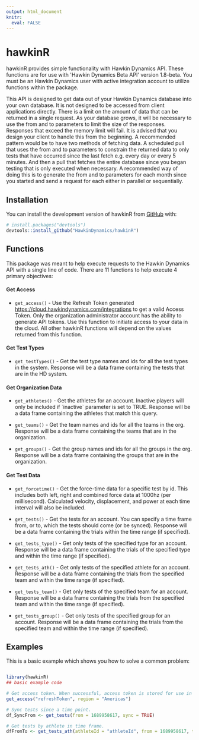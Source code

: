 ```yaml
---
output: html_document
knitr:
  eval: FALSE
---
```


# hawkinR

<!-- badges: start -->

<!-- badges: end -->

hawkinR provides simple functionality with Hawkin Dynamics API. These functions are for use with 'Hawkin Dynamics Beta API' version 1.8-beta. You must be an Hawkin Dynamics user with active integration account to utilize functions within the package.

This API is designed to get data out of your Hawkin Dynamics database into your own database. It is not designed to be accessed from client applications directly. There is a limit on the amount of data that can be returned in a single request. As your database grows, it will be necessary to use the from and to parameters to limit the size of the responses. Responses that exceed the memory limit will fail. It is advised that you design your client to handle this from the beginning. A recommended pattern would be to have two methods of fetching data. A scheduled pull that uses the from and to parameters to constrain the returned data to only tests that have occurred since the last fetch e.g. every day or every 5 minutes. And then a pull that fetches the entire database since you began testing that is only executed when necessary. A recommended way of doing this is to generate the from and to parameters for each month since you started and send a request for each either in parallel or sequentially.

## Installation

You can install the development version of hawkinR from [GitHub](https://github.com/) with:

``` r
# install.packages("devtools")
devtools::install_github("HawkinDynamics/hawkinR")
```

## Functions

This package was meant to help execute requests to the Hawkin Dynamics API with a single line of code. There are 11 functions to help execute 4 primary objectives:

#### Get Access

-   `get_access()` - Use the Refresh Token generated <https://cloud.hawkindynamics.com/integrations> to get a valid Access Token. Only the organization administrator account has the ability to generate API tokens. Use this function to initiate access to your data in the cloud. All other hawkinR functions will depend on the values returned from this function.

#### Get Test Types

-   `get_testTypes()` - Get the test type names and ids for all the test types in the system. Response will be a data frame containing the tests that are in the HD system.

#### Get Organization Data

-   `get_athletes()` - Get the athletes for an account. Inactive players will only be included if \`inactive\` parameter is set to TRUE. Response will be a data frame containing the athletes that match this query.

-   `get_teams()` - Get the team names and ids for all the teams in the org. Response will be a data frame containing the teams that are in the organization.

-   `get_groups()` - Get the group names and ids for all the groups in the org. Response will be a data frame containing the groups that are in the organization.

#### Get Test Data

-   `get_forcetime()` - Get the force-time data for a specific test by id. This includes both left, right and combined force data at 1000hz (per millisecond). Calculated velocity, displacement, and power at each time interval will also be included.

-   `get_tests()` - Get the tests for an account. You can specify a time frame from, or to, which the tests should come (or be synced). Response will be a data frame containing the trials within the time range (if specified).

-   `get_tests_type()` - Get only tests of the specified type for an account. Response will be a data frame containing the trials of the specified type and within the time range (if specified).

-   `get_tests_ath()` - Get only tests of the specified athlete for an account. Response will be a data frame containing the trials from the specified team and within the time range (if specified).

-   `get_tests_team()` - Get only tests of the specified team for an account. Response will be a data frame containing the trials from the specified team and within the time range (if specified).

-   `get_tests_group()` - Get only tests of the specified group for an account. Response will be a data frame containing the trials from the specified team and within the time range (if specified).

## Examples

This is a basic example which shows you how to solve a common problem:

``` r

library(hawkinR) 
## basic example code

# Get access token. When successful, access token is stored for use in the session.
get_access("refreshToken", region = "Americas")

# Sync tests since a time point.
df_SyncFrom <- get_tests(from = 1689958617, sync = TRUE)

# Get tests by athlete in time frame.
dfFromTo <- get_tests_ath(athleteId = "athleteId", from = 1689958617, to = 1691207356)
```
